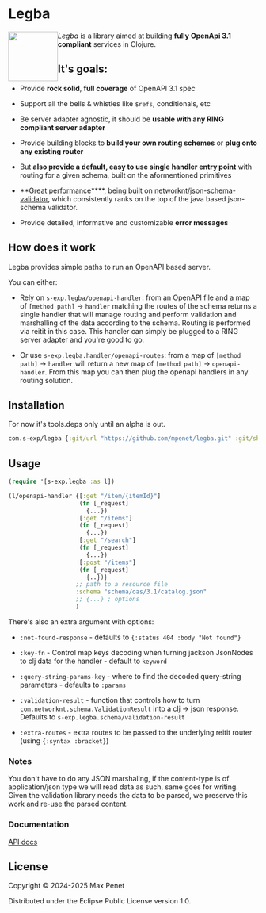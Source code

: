 # Legba 

<img src="https://github.com/user-attachments/assets/7b36b294-8ada-4ef6-bbcc-4e9be4b101f7" width="100" height="100" style="float:left;">

*Legba* is a library aimed at building **fully OpenApi 3.1 compliant** services
in Clojure.

## It's goals:

* Provide **rock solid**, **full coverage** of OpenAPI 3.1 spec

* Support all the bells & whistles like `$refs`, conditionals, etc

* Be server adapter agnostic, it should be **usable with any RING compliant
  server adapter**
  
* Provide building blocks to **build your own routing schemes** or **plug onto
  any existing router**
  
* But **also provide a default, easy to use single handler entry point** with
  routing for a given schema, built on the aformentioned primitives

* **[Great
  performance](https://www.creekservice.org/json-schema-validation-comparison/performance)****,
  being built on
  [networknt/json-schema-validator](https://github.com/networknt/json-schema-validator),
  which consistently ranks on the top of the java based json-schema validator.

* Provide detailed, informative and customizable **error messages**

## How does it work

Legba provides simple paths to run an OpenAPI based server. 

You can either:

* Rely on `s-exp.legba/openapi-handler`: from an OpenAPI file and a map of
  `[method path]` -> `handler` matching the routes of the schema returns a
  single handler that will manage routing and perform validation and marshalling
  of the data according to the schema. Routing is performed via reitit in this
  case. This handler can simply be plugged to a RING server adapter and you're
  good to go.
  
* Or use `s-exp.legba.handler/openapi-routes`: from a map of `[method path]` ->
  `handler` will return a new map of `[method path]` -> `openapi-handler`. From
  this map you can then plug the openapi handlers in any routing solution.
  
## Installation 

For now it's tools.deps only until an alpha is out.

```clj 
com.s-exp/legba {:git/url "https://github.com/mpenet/legba.git" :git/sha "..."}
```

## Usage 

``` clj
(require '[s-exp.legba :as l])

(l/openapi-handler {[:get "/item/{itemId}"]
                    (fn [_request]
                      {...})
                    [:get "/items"]
                    (fn [_request]
                      {...})
                    [:get "/search"]
                    (fn [_request]
                      {...})
                    [:post "/items"]
                    (fn [_request]
                      {..})}
                   ;; path to a resource file
                   :schema "schema/oas/3.1/catalog.json"
                   ;; {...} ; options
                   )
```

There's also an extra argument with options:

* `:not-found-response` - defaults to `{:status 404 :body "Not found"}`

* `:key-fn` - Control map keys decoding when turning jackson JsonNodes to clj
  data for the handler - default to `keyword`
  
* `:query-string-params-key` - where to find the decoded query-string
  parameters - defaults to `:params`
  
* `:validation-result` - function that controls how to turn
  `com.networknt.schema.ValidationResult` into a clj -> json response. Defaults
  to `s-exp.legba.schema/validation-result`
  
* `:extra-routes` - extra routes to be passed to the underlying reitit router
  (using `{:syntax :bracket}`)
  
  
### Notes

You don't have to do any JSON marshaling, if the content-type is of
application/json type we will read data as such, same goes for writing. Given
the validation library needs the data to be parsed, we preserve this work and
re-use the parsed content.

### Documentation

[API docs](API.md)

## License

Copyright © 2024-2025 Max Penet

Distributed under the Eclipse Public License version 1.0.
